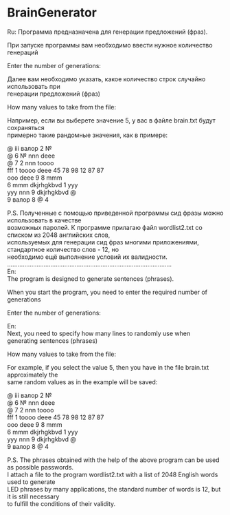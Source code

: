 # BrainGenerator
Ru:
Программа предназначена для генерации предложений (фраз).  

При запуске программы вам необходимо ввести нужное количество генераций  

Enter the number of generations:   
  
Далее вам необходимо указать, какое количество строк случайно использовать при  
генерации предложений (фраз)  

How many values to take from the file:  

Например, если вы выберете значение 5, у вас в файле brain.txt будут сохраняться  
примерно такие рандомные значения, как в примере:  

@ iii валор 2 №   
@ 6 № nnn deee   
@ 7 2 nnn toooo   
fff 1 toooo deee 45 78 98 12 87 87    
ooo deee 9 8 mmm   
6 mmm dkjrhgkbvd 1 yyy   
yyy nnn 9 dkjrhgkbvd @   
9 валор 8 @ 4   

P.S. Полученные с помощью приведенной программы сид фразы можно использовать в качестве  
возможных паролей. К программе прилагаю файл wordlist2.txt со списком из 2048 английских слов,  
используемых для генерации сид фраз многими приложениями, стандартное количество слов - 12, но  
необходимо ещё выполнение условий их валидности.  
...............................................................................................  
En:  
The program is designed to generate sentences (phrases).  

When you start the program, you need to enter the required number of generations  

Enter the number of generations:   

En:  
Next, you need to specify how many lines to randomly use when  
generating sentences (phrases)  

How many values to take from the file:  

For example, if you select the value 5, then you have in the file brain.txt approximately the  
same random values as in the example will be saved:  

@ iii валор 2 №   
@ 6 № nnn deee   
@ 7 2 nnn toooo   
fff 1 toooo deee 45 78 98 12 87 87    
ooo deee 9 8 mmm  
6 mmm dkjrhgkbvd 1 yyy   
yyy nnn 9 dkjrhgkbvd @   
9 валор 8 @ 4   

P.S. The phrases obtained with the help of the above program can be used as possible passwords.  
I attach a file to the program wordlist2.txt with a list of 2048 English words used to generate  
LED phrases by many applications, the standard number of words is 12, but it is still necessary  
to fulfill the conditions of their validity.  
